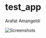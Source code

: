 # test_app

Arafat Amangeldi


![Screenshots](https://drive.google.com/file/d/1tsEAqK6YHroWDJymp8bn6EELyiX6kWdf/view)
